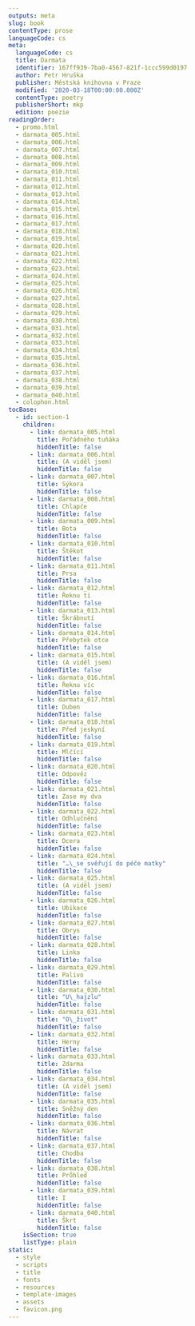 ```yaml
---
outputs: meta
slug: book
contentType: prose
languageCode: cs
meta:
  languageCode: cs
  title: Darmata
  identifier: 167ff939-7ba0-4567-821f-1ccc599d0197
  author: Petr Hruška
  publisher: Městská knihovna v Praze
  modified: '2020-03-18T00:00:00.000Z'
  contentType: poetry
  publisherShort: mkp
  edition: poezie
readingOrder:
  - promo.html
  - darmata_005.html
  - darmata_006.html
  - darmata_007.html
  - darmata_008.html
  - darmata_009.html
  - darmata_010.html
  - darmata_011.html
  - darmata_012.html
  - darmata_013.html
  - darmata_014.html
  - darmata_015.html
  - darmata_016.html
  - darmata_017.html
  - darmata_018.html
  - darmata_019.html
  - darmata_020.html
  - darmata_021.html
  - darmata_022.html
  - darmata_023.html
  - darmata_024.html
  - darmata_025.html
  - darmata_026.html
  - darmata_027.html
  - darmata_028.html
  - darmata_029.html
  - darmata_030.html
  - darmata_031.html
  - darmata_032.html
  - darmata_033.html
  - darmata_034.html
  - darmata_035.html
  - darmata_036.html
  - darmata_037.html
  - darmata_038.html
  - darmata_039.html
  - darmata_040.html
  - colophon.html
tocBase:
  - id: section-1
    children:
      - link: darmata_005.html
        title: Pořádného tuňáka
        hiddenTitle: false
      - link: darmata_006.html
        title: (A viděl jsem)
        hiddenTitle: false
      - link: darmata_007.html
        title: Sýkora
        hiddenTitle: false
      - link: darmata_008.html
        title: Chlapče
        hiddenTitle: false
      - link: darmata_009.html
        title: Bota
        hiddenTitle: false
      - link: darmata_010.html
        title: Štěkot
        hiddenTitle: false
      - link: darmata_011.html
        title: Prsa
        hiddenTitle: false
      - link: darmata_012.html
        title: Řeknu ti
        hiddenTitle: false
      - link: darmata_013.html
        title: Škrábnutí
        hiddenTitle: false
      - link: darmata_014.html
        title: Přebytek otce
        hiddenTitle: false
      - link: darmata_015.html
        title: (A viděl jsem)
        hiddenTitle: false
      - link: darmata_016.html
        title: Řeknu víc
        hiddenTitle: false
      - link: darmata_017.html
        title: Duben
        hiddenTitle: false
      - link: darmata_018.html
        title: Před jeskyní
        hiddenTitle: false
      - link: darmata_019.html
        title: Mlčící
        hiddenTitle: false
      - link: darmata_020.html
        title: Odpověz
        hiddenTitle: false
      - link: darmata_021.html
        title: Zase my dva
        hiddenTitle: false
      - link: darmata_022.html
        title: Odhlučnění
        hiddenTitle: false
      - link: darmata_023.html
        title: Dcera
        hiddenTitle: false
      - link: darmata_024.html
        title: "…\_se svěřují do péče matky"
        hiddenTitle: false
      - link: darmata_025.html
        title: (A viděl jsem)
        hiddenTitle: false
      - link: darmata_026.html
        title: Ubikace
        hiddenTitle: false
      - link: darmata_027.html
        title: Obrys
        hiddenTitle: false
      - link: darmata_028.html
        title: Linka
        hiddenTitle: false
      - link: darmata_029.html
        title: Palivo
        hiddenTitle: false
      - link: darmata_030.html
        title: "U\_hajzlu"
        hiddenTitle: false
      - link: darmata_031.html
        title: "O\_život"
        hiddenTitle: false
      - link: darmata_032.html
        title: Herny
        hiddenTitle: false
      - link: darmata_033.html
        title: Zdarma
        hiddenTitle: false
      - link: darmata_034.html
        title: (A viděl jsem)
        hiddenTitle: false
      - link: darmata_035.html
        title: Sněžný den
        hiddenTitle: false
      - link: darmata_036.html
        title: Návrat
        hiddenTitle: false
      - link: darmata_037.html
        title: Chodba
        hiddenTitle: false
      - link: darmata_038.html
        title: Průhled
        hiddenTitle: false
      - link: darmata_039.html
        title: I
        hiddenTitle: false
      - link: darmata_040.html
        title: Škrt
        hiddenTitle: false
    isSection: true
    listType: plain
static:
  - style
  - scripts
  - title
  - fonts
  - resources
  - template-images
  - assets
  - favicon.png
---
```

